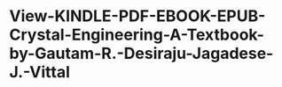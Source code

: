 # View-KINDLE-PDF-EBOOK-EPUB-Crystal-Engineering-A-Textbook-by-Gautam-R.-Desiraju-Jagadese-J.-Vittal
